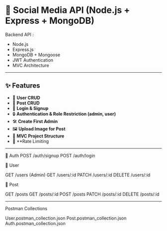 # 🚀 Social Media API (Node.js + Express + MongoDB)

Backend API :
- Node.js
- Express.js
- MongoDB + Mongoose
- JWT Authentication
- MVC Architecture

---

## ✨ Features

- 👤 **User CRUD**
- 📝 **Post CRUD**
- 🔑 **Login & Signup**
- 🔒 **Authentication & Role Restriction (admin, user)**
- 🛠 **Create First Admin**
- 🖼 **Upload Image for Post**
- 📂 **MVC Project Structure**
- 📌 **Rate Limiting 

---
🔑 Auth
POST /auth/signup 
POST /auth/login

👤 User

GET /users  (Admin)
GET /users/:id 
PATCH /users/:id 
DELETE /users/:id 

📝 Post

GET /posts 
GET /posts/:id 
POST /posts
PATCH /posts/:id
DELETE /posts/:id 

---

Postman Collections

User.postman_collection.json
Post.postman_collection.json
Auth.postman_collection.json

